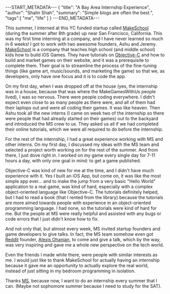 ---START_METADATA---
{
  "title": "A Bay Area Internship Experience",
  "author": "Shalin Shah",
  "summary": "Simple blogs are often the best.",
  "tags":[
    "me",
    "life"
  ]
}
---END_METADATA---

This summer, I interned at this YC funded startup called [MakeSchool](https://www.makeschool.com/ "MakeSchool") (during the summer after 8th grade) up near San Francisco, California. This was my first time interning at a company, and I have never learned so much in 6 weeks! I got to work with two awesome founders, Ashu and Jeremy. [MakeSchool](https://www.makeschool.com/) is a company that teaches high school (and middle school) kids how to build iOS Games. They have tutorials on [Objective-C](http://en.wikipedia.org/wiki/Objective-C) and how to build and market games on their website, and it was a prerequisite to complete them. Their goal is to streamline the process of the fine-tuning things (like game art, music/sounds, and marketing the game) so that we, as developers, only have one focus and it is to code the app.

On my first day, when I was dropped off at the house (yes, the internship was in a house, because that was where the MakeGamesWithUs people lived), I was so nervous. There were people coding everywhere. I didn't expect even close to as many people as there were, and all of them had their laptops out and were all coding their games. It was like heaven. Then Ashu took all the new interns (I came on week two of the internship so there were people that had already started on their games) out to the backyard and introduced the MS crew to us. They asked us all if we had completed their online tutorials, which we were all required to do before the internship.

For the rest of the internship, I had a great experience working with MS and other interns. On my first day, I discussed my ideas with the MS team and selected a project worth working on for the rest of the summer. And from there, I just dove right in. I worked on my game every single day for 7-11 hours a day, with only one goal in mind: to get a game published.

Objective-C was kind of new for me at the time, and I didn't have much experience with it. Yes I built an iOS App, but come on, it was like the most simple app ever... and to make the jump from a very basic "Hello World" application to a real game, was kind of hard, especially with a complex object-oriented language like Objective-C. The tutorials definitely helped, but I had to read a book (that I rented from the library) because the tutorials are more aimed towards people with experience in an object-oriented programming language. I had none, so the tutorials were kind of hard for me. But the people at MS were really helpful and assisted with any bugs or code errors that I just didn't know how to fix.

And not only that, but almost every week, MS invited startup founders and game developers to give talks. In fact, the MS team somehow even got [Reddit](http://www.reddit.com/) founder, [Alexis Ohanian](http://en.wikipedia.org/wiki/Alexis_Ohanian), to come and give a talk, which by the way, was very inspiring and gave me a whole new perspective on the tech world.

Even the friends I made while there, were people with similar interests as me. I would just like to thank MakeSchool for actually having an internship because it gave me an opportunity to actually explore the real world, instead of just sitting in my bedroom programming in isolation.

Thanks [MS](https://www.makeschool.com/ "MakeSchool"), because now, I want to do an internship every summer that I can. (Maybe not sophomore summer because I need to study for the SAT).
